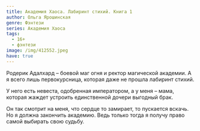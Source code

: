 ```yaml
---
title: Академия Хаоса. Лабиринт стихий. Книга 1
author: Ольга Ярошинская
genre: Фэнтези
series: Академия Хаоса
tags:
  - 16+
  - фэнтези
image: /img/412552.jpeg
have: true
---
```

Родерик Адалхард – боевой маг огня и ректор магической академии. А я всего лишь первокурсница, которая даже не прошла лабиринт стихий.

У него есть невеста, одобренная императором, а у меня – мама, которая жаждет устроить единственной дочери выгодный брак.

Он так смотрит на меня, что сердце то замирает, то пускается вскачь. Но я должна закончить академию. Ведь только тогда я получу право самой выбирать свою судьбу.